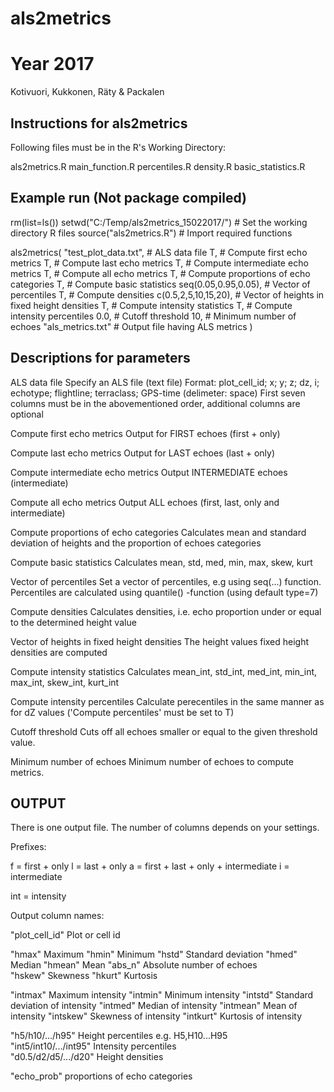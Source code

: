 # als2metrics
# Year 2017
Kotivuori, Kukkonen,  Räty & Packalen

##  Instructions for als2metrics


Following files must be in the R's Working Directory:

   als2metrics.R
   main_function.R
   percentiles.R
   density.R
   basic_statistics.R 

##  Example run (Not package compiled)
rm(list=ls())
setwd("C:/Temp/als2metrics_15022017/") # Set the working directory R files
source("als2metrics.R")                # Import required functions

als2metrics( "test_plot_data.txt",     # ALS data file
             T,                        # Compute first echo metrics
             T,                        # Compute last echo metrics
             T,                        # Compute intermediate echo metrics
             T,                        # Compute all echo metrics
             T,                        # Compute proportions of echo categories
             T,                        # Compute basic statistics
             seq(0.05,0.95,0.05),      # Vector of percentiles
             T,                        # Compute densities
             c(0.5,2,5,10,15,20),      # Vector of heights in fixed height densities
             T,                        # Compute intensity statistics
             T,                        # Compute intensity percentiles
             0.0,                      # Cutoff threshold
             10,                       # Minimum number of echoes
             "als_metrics.txt"         # Output file having ALS metrics
)

##  Descriptions for parameters
                      
ALS data file					Specify an ALS file (text file)
						Format: plot_cell_id; x; y; z; dz, i; echotype; flightline; terraclass; GPS-time   (delimeter: space)
						First seven columns must be in the abovementioned order, additional columns are optional

Compute first echo metrics			Output for FIRST echoes (first + only)                         

Compute last echo metrics                     	Output for LAST echoes  (last + only)

Compute intermediate echo metrics              	Output INTERMEDIATE echoes (intermediate)

Compute all echo metrics			Output ALL echoes (first, last, only and intermediate)

Compute proportions of echo categories		Calculates mean and standard deviation of heights and the proportion of echoes categories

Compute basic statistics			Calculates mean, std, med, min, max, skew, kurt

Vector of percentiles				Set a vector of percentiles, e.g using seq(...) function.
						Percentiles are calculated using quantile() -function (using default type=7)

Compute densities				Calculates densities, i.e. echo proportion under or equal to the determined height value

Vector of heights in fixed height densities	The height values fixed height densities are computed 

Compute intensity statistics			Calculates mean_int, std_int, med_int, min_int, max_int, skew_int, kurt_int 

Compute intensity percentiles			Calculate perecentiles in the same manner as for dZ values ('Compute percentiles' must be set to T)

Cutoff threshold				Cuts off all echoes smaller or equal to the given threshold value.

Minimum number of echoes			Minimum number of echoes to compute metrics.


## OUTPUT


There is one output file. The number of columns depends on your settings.

Prefixes:

f = first + only
l = last + only
a = first + last + only + intermediate
i = intermediate

int = intensity                                                                       

Output column names:

"plot_cell_id"					Plot or cell id

"hmax"         					Maximum 
"hmin"       					Minimum 
"hstd"         					Standard deviation 
"hmed"         					Median 
"hmean"						Mean
"abs_n"       					Absolute number of echoes 	
"hskew"        					Skewness 
"hkurt"        					Kurtosis

"intmax"    	   				Maximum intensity
"intmin"       					Minimum intensity
"intstd"       					Standard deviation of intensity
"intmed"       					Median of intensity
"intmean"      					Mean of intensity
"intskew"      					Skewness of intensity
"intkurt"      					Kurtosis of intensity
	
"h5/h10/.../h95"                   		Height percentiles e.g. H5,H10...H95       
"int5/int10/.../int95"            		Intensity percentiles                      
"d0.5/d2/d5/.../d20"             		Height densities                           

"echo_prob"					proportions of echo categories
                                                                                           

             
